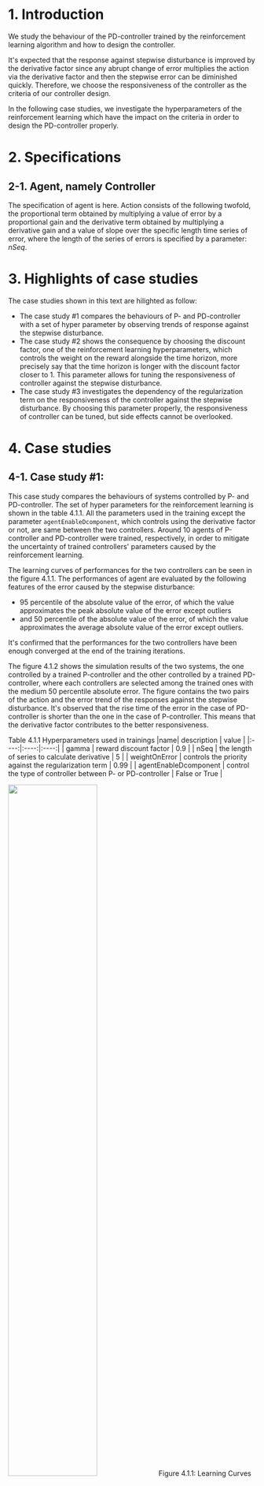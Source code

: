 

# 1. Introduction

We study the behaviour of the PD-controller trained by the reinforcement learning algorithm
and how to design the controller.

It's expected that 
the response against stepwise disturbance 
is improved by the derivative factor
since any abrupt change of error multiplies the action
via the derivative factor and then the stepwise error can be diminished quickly.
Therefore, we choose the responsiveness of the controller as the criteria of our controller design.

In the following case studies,
we investigate the hyperparameters of the reinforcement learning 
which have the impact on the criteria
in order to design the PD-controller properly.

# 2. Specifications

## 2-1. Agent, namely Controller
The specification of agent is here.
Action consists of the following twofold,
the proportional term obtained by multiplying a value of error by a proportional gain
and the derivative term obtained by multiplying a derivative gain and a value of slope over the specific length time series of error, 
where the length of the series of errors is specified by a parameter: $nSeq$.

# 3. Highlights of case studies
The case studies shown in this text are hilighted as follow:
- The case study #1 compares the behaviours of P- and PD-controller with a set of hyper parameter by observing trends of response against the stepwise disturbance.
- The case study #2 shows the consequence by choosing the discount factor, one of the reinforcement learning hyperparameters, which controls the weight on the reward alongside the time horizon, more precisely say that the time horizon is longer with the discount factor closer to 1. This parameter allows for tuning the responsiveness of controller against the stepwise disturbance.
- The case study #3 investigates the dependency of the regularization term on the responsiveness of the controller against the stepwise disturbance. By choosing this parameter properly, the responsiveness of controller can be tuned, but side effects cannot be overlooked.

# 4. Case studies

## 4-1. Case study #1: 

This case study compares the behaviours of systems controlled by P- and PD-controller.
The set of hyper parameters for the reinforcement learning is shown in the table 4.1.1.
All the parameters used in the training except the parameter `agentEnableDcomponent`, 
which controls using the derivative factor or not, 
are same between the two controllers.
Around 10 agents of P-controller and PD-controller were trained, respectively, 
in order to mitigate the uncertainty of trained controllers' parameters caused by the reinforcement learning.

The learning curves of performances for the two controllers can be seen in the figure 4.1.1.
The performances of agent are evaluated by the following features of the error caused by the stepwise disturbance:
- 95 percentile of the absolute value of the error, of which the value approximates the peak absolute value of the error except outliers
- and 50 percentile of the absolute value of the error, of which the value approximates the average absolute value of the error except outliers.

It's confirmed that the performances for the two controllers have been enough converged at the end of the training iterations.

The figure 4.1.2 shows the simulation results of the two systems, the one controlled by a trained P-controller
and the other controlled by a trained PD-controller, where each controllers are selected among the trained ones with the medium 50 percentile absolute error.
The figure contains the two pairs of the action and the error trend of the responses against the stepwise disturbance.
It's observed that the rise time of the error in the case of PD-controller is shorter than the one in the case of P-controller.
This means that the derivative factor contributes to the better responsiveness.

Table 4.1.1 Hyperparameters used in trainings
|name| description | value |
|:----:|:----:|:----:|
| gamma | reward discount factor | 0.9 |
| nSeq | the length of series to calculate derivative | 5 |
| weightOnError | controls the priority against the regularization term  | 0.99 |
| agentEnableDcomponent | control the type of controller between P- or PD-controller | False or True |

<img src="./img/cs1f_error_features_boxplot2.png" width = "60%"> 
Figure 4.1.1: Learning Curves of the error against the stepwise disturbance

<img src="./img/cs1f_trend.png" width = "60%"> 
Figure 4.1.2: Simulation results of the responses against the stepwise disturbance for P- and PD-controller, respectively

## 4-2. Case study #2:

Here, we study hyperparameter of the reinforcement learning which can significantly influence the responsiveness against the error.
It's supposed to choose the discount factor, `gamma`, because of the following reasons.
First of all, the discount factor controls the priority of rewards alongside the time horizon, 
in fact, 
seeing the [definition of the discounted infinite sum of rewards](https://en.wikipedia.org/wiki/Reinforcement_learning#Criterion_of_optimality),
if the discount factor closes to 1 then, agents are oriented to the long term reward.
In contrast, with the smaller discount factor, still non negative, 
agent seeks for gaining reward in the short-term by diminishing the error as quickly as possible.
That's the reasoning behind choosing the discount factor as the control parameter of the responsiveness.

The set of hyperparameters used in the trainings is shown in the table 4.2.1.
Given that the discounting factor can be given as `1-1/T`, where `T` denotes the time constant of a moving average of rewards,
the options of discount factor, 0.9, 0.95 and 0.975, are according to the options of time constant, T = 10, 20 and 40, respectively.
This interpretation enables to understand the discount factor easily,
because the time constant can directly control the rise time of the response against the stepwise error.

The figure 4.2.1 shows the learning curve of the performances of trained agents by using the features which are mentioned in the case study 1.
All the performances of trained agents have been enough saturated at the end of training iterations, however,
the agents with the discount factor closer to 1 are likely to converge more slowly.

The simulated response of closed loop system controlled by instances selected from trained agents with the same criteria used in the case study 1,
is shown in the figure 4.2.2.
The rise time of response against stepwise disturbance controlled by trained agents 
is shown in the figure 4.2.3.
Both results tell us that,
with the discount factor closer to 1, namely with the longer time constant, 
the rise time becomes longer.

Table 4.2.1 Hyperparameters used in trainings
|name| description | value |
|:----:|:----:|:----:|
| gamma | reward discount factor | 0.9, 0.95 and 0.975 |
| nSeq | the length of series to calculate derivative | 5 |
| weightOnError | controls the priority against the regularization term  | 0.99 |
| agentEnableDcomponent | control the type of controller between P- or PD-controller | True(PD-controller only) |

<img src="./img/cs2a_error_features_boxplot2.png" width = "60%"> 
Figure 4.2.1: Learning Curves of trained agents' performances

<img src="./img/cs2a_trend.png" width = "60%"> 
Figure 4.2.2: Simulation results of the responses against the stepwise disturbance for the given three discount factors, respectively

<img src="./img/cs2a_rise_time_boxplot.png" width = "60%"> 
Figure 4.2.3: Learning Curves of rise times of trained controllers

## 4-3. Case study #3:

In the context of control theory,
the regularization term, which is usually defined as the norm of manipulation values,
often serves the restriction of the abrupt change of the action
and then leads to less sensitive controller against disturbances.

The weight parameter, which is the proportional rate to combine the two reward components, say, 
the absolute value of the error and the one of the action, can work as the regularization parameter.
Here, we study how the weight parameter can affect the responsiveness against the disturbance and 
how it can stabilise learning processes.

The following two environments are considered.
- The environment with the stepwise disturbance,
- and the one with the stepwise disturbance and also the gaussian distributed noise.

Thinking about the second environment can not be skipped
because the counter effect by less regularization, which is the vulnarability against the gaussian distributed noise, should be checked.

The hyperparameters used in the training are shown in the table 4.3.1.
The weigt parameter, namely `weightOnError`, is chose from the three options,
where with the value closer to 1 the regularization gets smaller.

The learning curves of the parameters of trained agents are shown in the figure 4.3.1(a),(b) and (c).
And the figure 4.3.2(a) and (b) shows the learning curves of the features of the error and the rise time, respectively.
We observe as follows.
- For all the cases, whether with or without the gaussian distributed noise or however small the regularization terms are, the training processes have been converged at the end of training iterations. Though, in the case with the least regularization term, `weightOnError=0.99`, the learnings with the gaussian distributed noise are more stable than the ones without the noise.
- When the regularization term goes smaller, the magnitudes of the proportional and derivative gains without the gaussian distributed noise become larger, which means that trained controllers response against the disturbance more quickly. The same thing can be confirmed in the gains trained under the environment with the noise. Comparing the gains tuned under environments without and with the noise, the absolute values of the first are larger than the ones of the later.
- Rise times are very unstable and vulnable against the regularizationterm and the gaussian distributed noise generated in the environment. As alread mentioned in the above item, with the lighter regularization, generally speaking, we can acquire faster controller, however, the peformance of the quickness varies inside the single fixed parameter set.
- The lighter the weight parameter is, the smaller Rise time is. The median value of rise time with the lightest regularization term, 15, is shorter than the one with the medium regularization term, 55 and also than the one with the largest regularization term, 80. This fact is consistent with the second finding. However, the rise times, especially with the lightest regularization and trained under the environment without the Gaussian noise, are unstable. Actually, they distributed from 0 to nearly 40.

The first finding can interestingly imply that
the regularization term can be replaced by the disturbance of the environment
and furthermore that, thiking that noises are generally accompanied with environments,
it's not mandate to add the regularization term in the reinforcement learning framework.

And according to the third finding, it's hard to evaluate the responsiveness against the stepwise disturbance
by using the rise time. This criteria is too sensitive to trained parameters.

Table 4.3.1 Hyperparameters used in trainings
|name| description | value |
|:----:|:----:|:----:|
| gamma | reward discount factor | 0.9 |
| nSeq | the length of series to calculate derivative | 5 |
| weightOnError | controls the priority against the regularization term  | 0.5, 0.9 or 0.99 |
| amplitudeDv | standard deviation of gaussian noise | 0 or 0.1 |
| agentEnableDcomponent | control the type of controller between P- or PD-controller | True(PD-controller only) |

<img src="./img/cs3c_p_gainD_distribution.png" width = "60%"> 
Figure 4.3.1(a): Learning curves of the trained derivative gains

<img src="./img/cs3c_p_gainP_distribution.png" width = "60%"> 
Figure 4.3.1(b): Learning curves of the trained proportional gains

<img src="./img/cs3c_policy_sd_distribution.png" width = "60%"> 
Figure 4.3.1(c): Learning curves of the trained standard deviation of the noise generated by agents

<img src="./img/cs3c_error_features_boxplot2.png" width = "60%"> 
Figure 4.3.2(a): Learning Curves of trained agents' performances

<img src="./img/cs3c_rise_time_boxplot.png" width = "60%"> 
Figure 4.3.2(b): Learning Curves of rise times of trained controllers
